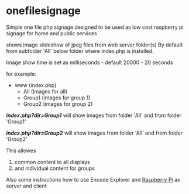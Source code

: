 # onefilesignage
Simple one file php signage
designed to be used as low cost raspberry pi signage for home and public services

shows image slideshow of jpeg files from web server folder(s)
By default from subfolder 'All' below folder where index.php is installed.

Image show time is set as milliseconds - default 20000 - 20 seconds

for example:

- www (index.php)
  - All (Images for all)
  - Group1 (images for group 1)
  - Group2 (images for group 2)


**_index.php?dir=Group1_** will show images from folder 'All' and from folder 'Group1'

**_index.php?dir=Group2_** will show images from folder 'All' and from folder 'Group2'

This allowes
1) common content to all displays
2) and individual content for groups



Also some instructions how to use Encode Explorer and [Raspberry Pi](raspberrypi.md) as server and client
